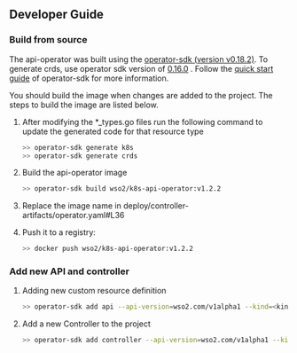 ## Developer Guide

### Build from source

The api-operator was built using the [operator-sdk (version v0.18.2)][operator_sdk].
To generate crds, use operator sdk version of [0.16.0][operator_sdk_0.16.0] .
Follow the [quick start guide][operator_sdk_quick_start] of operator-sdk for more information.

You should build the image when changes are added to the project. The steps to build the image are listed below. 

1.  After modifying the *_types.go files run the following command to update the generated code for that resource type
    ```sh
    >> operator-sdk generate k8s
    >> operator-sdk generate crds
    ```

1.  Build the api-operator image 
    ```sh
    >> operator-sdk build wso2/k8s-api-operator:v1.2.2
    ```

1.  Replace the image name in deploy/controller-artifacts/operator.yaml#L36

1.  Push it to a registry:
    ```sh
    >> docker push wso2/k8s-api-operator:v1.2.2
    ```

### Add new API and controller

1. Adding new custom resource definition
   ```sh
   >> operator-sdk add api --api-version=wso2.com/v1alpha1 --kind=<kind name>
   ```

1. Add a new Controller to the project
   ```sh
   >> operator-sdk add controller --api-version=wso2.com/v1alpha1 --kind=<kind name>
   ```

[operator_sdk]: https://github.com/operator-framework/operator-sdk/releases/tag/v0.18.2
[operator_sdk_quick_start]: https://v0-18-x.sdk.operatorframework.io/docs/golang/quickstart/
[operator_sdk_0.16.0]: https://github.com/operator-framework/operator-sdk/releases/tag/v0.16.0